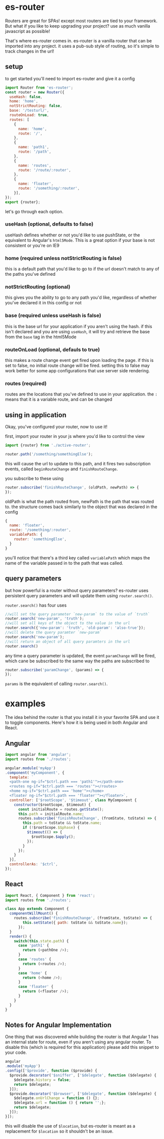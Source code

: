 # es-router

Routers are great for SPAs! except most routers are tied to your framework. But what if you like to keep upgrading your project? use as much vanilla javascript as possible!

That's where es-router comes in. es-router is a vanilla router that can be imported into any project. it uses a pub-sub style of routing, so it's simple to track changes in the url!

## setup

to get started you'll need to import es-router and give it a config
```javascript
import Router from 'es-router';
const router = new Router({
  useHash: false,
  home: 'home',
  notStrictRouting: false,
  base: '/testurl/',
  routeOnLoad: true,
  routes: [
    {
      name: 'home',
      route: '/',
    },
    {
      name: 'path1',
      route: '/path',
    },
    {
      name: 'routes',
      route: '/route/:router',
    },
    {
      name: 'floater',
      route: '/something/:router',
    }],
});
export {router};
```

let's go through each option.

### useHash (optional, defaults to false)

useHash defines whether or not you'd like to use pushState, or the equivalent to Angular's `html5Mode`. This is a great option if your base is not consistent or you're on IE9

### home (required unless notStrictRouting is false)

this is a default path that you'd like to go to if the url doesn't match to any of the paths you've defined

### notStrictRouting (optional)

this gives you the ability to go to any path you'd like, regardless of whether you've declared it in this config or not

### base (required unless useHash is false)
this is the base url for your application if you aren't using the hash. if this isn't declared and you are using `useHash`, it will try and retrieve the base from the `base` tag in the html5Mode

### routeOnLoad (optional, defauls to true)
this makes a route change event get fired upon loading the page. if this is set to false, no initial route change will be fired. setting this to false may work better for some app configurations that use server side rendering.

### routes (required)

routes are the locations that you've defined to use in your application. the `:` means that it is a variable route, and can be changed

## using in application

Okay, you've configured your router, now to use it!

first, import your router in your js where you'd like to control the view

```javascript
import {router} from './active-router';

router.path('/something/somethingElse');
```
this will cause the url to update to this path, and it fires two subscription events, called `beginRouteChange` and `finishRouteChange`.

you subscribe to these using
```javascript
router.subscribe('finishRouteChange', (oldPath, newPath) => {
});
```
oldPath is what the path routed from, newPath is the path that was routed to. the structure comes back similarly to the object that was declared in the config

```javascript
{
  name: 'floater',
  route: '/something/:router',
  variablePath: {
    router: 'somethingElse',
  }
}
```
you'll notice that there's a third key called `variablePath` which maps the name of the variable passed in to the path that was called.

## query parameters

but how powerful is a router without query parameters? es-router uses persistent query parameters and will update them using `router.search()`.

`router.search()` has four uses
```javascript
//will set the query parameter `new-param` to the value of `truth`
router.search('new-param', 'truth');
//will set all keys of the object to the value in the url
router.search({'new-param': 'truth', 'old-param': 'also-true'});
//will delete the query paramter `new-param`
router.search('new-param');
//will return an object of all query paramters in the url
router.search()
```
any time a query parameter is updated, the event `paramChange` will be fired, which cane be subscribed to the same way the paths are subscribed to
```javascript
router.subscribe('paramChange', (params) => {
});
```
`params` is the equivalent of calling `router.search()`.

# examples

The idea behind the router is that you install it in your favorite SPA and use it to toggle components. Here's how it is being used in both Angular and React.

## Angular

```javascript
import angular from 'angular';
import routes from './routes';

angular.module('myApp')
.component('myComponent', {
  template: `
  <path-one ng-if="$ctrl.path === 'path1'"></path-one>
  <routes ng-if="$ctrl.path === 'routes'"></routes>
  <home ng-if="$ctrl.path === 'home'"></home>
  <floater ng-if="$ctrl.path === 'floater'"></floater>`,
  controller: ['$rootScope', '$timeout', class MyComponent {
    constructor($rootScope, $timeout) {
      const initialRoute = routes.getState();
      this.path = initialRoute.name;
      routes.subscribe('finishRouteChange', (fromState, toState) => {
        this.path = toState && toState.name;
        if (!$rootScope.$$phase) {
          $timeout(() => {
            $rootScope.$apply();
          });
        }
      });
    }
  }],
  controllerAs: '$ctrl',
});
```

## React

```javascript
import React, { Component } from 'react';
import routes from './routes';

class App extends Component {
  componentWillMount() {
    routes.subscribe('finishRouteChange', (fromState, toState) => {
        this.setState({ path: toState && toState.name});
      });
  }
  render() {
    switch(this.state.path) {
      case 'path1' {
        return (<pathOne />);
      }
      case 'routes' {
        return (<routes />);
      }
      case 'home' {
        return (<home />);
      }
      case 'floater' {
        return (<floater />);
      }
    }
  }
}
```

## Notes for Angular Implementation

One thing that was discovered while building the router is that Angular 1 has an internal state for route, even if you aren't using any angular router. To disable this (which is required for this application) please add this snippet to your code.

```javascript
angular
.module('myApp')
.config(['$provide', function ($provide) {
  $provide.decorator('$sniffer', ['$delegate', function ($delegate) {
    $delegate.history = false;
    return $delegate;
  }]);
  $provide.decorator('$browser', ['$delegate', function ($delegate) {
    $delegate.onUrlChange = function () {};
    $delegate.url = function () { return '';};
    return $delegate;
  }]);
}]);
```

this will disable the use of `$location`, but es-router is meant as a replacement for `$location` so it shouldn't be an issue.
